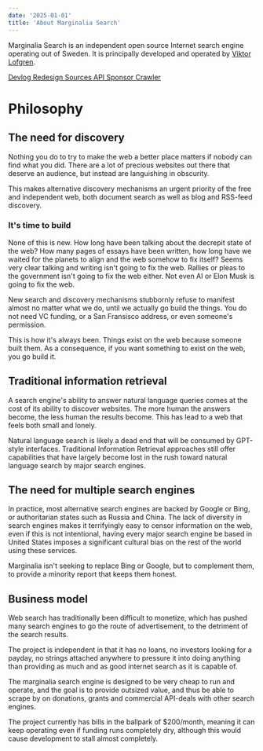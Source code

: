 ```yaml
---
date: '2025-01-01'
title: 'About Marginalia Search'
---
```


Marginalia Search is an independent open source Internet search engine operating out of Sweden.  It is principally developed and operated by [Viktor Lofgren](https://www.marginalia.nu/).

</article>
</div>
</div> <!-- hack -->

<div class=" px-32 sm:px-0 gap-4 grid grid-cols-3 col sm:flex sm:flex-row my-4 sm:mx-auto">

<a href="https://www.marginalia.nu/tags/search-engine/" class="text-center text-margeblue dark:text-blue-200 border p-2 rounded dark:border-gray-600 active:bg-gray-200 dark:active:bg-gray-600 bg-white dark:bg-gray-800">
<i class="fas fa-blog text-3xl sm:text-sm mr-1 block text-center"></i>Devlog
</a>

<a href="/article/redesign" class="text-center text-margeblue dark:text-blue-200 border p-2 rounded dark:border-gray-600 active:bg-gray-200 dark:active:bg-gray-600 bg-white dark:bg-gray-800">
<i class="fas fa-pencil text-3xl sm:text-sm mr-1 block text-center"></i> Redesign
</a>

<a href="https://git.marginalia.nu/" class="text-center text-margeblue dark:text-blue-200 border p-2 rounded dark:border-gray-600 active:bg-gray-200 dark:active:bg-gray-600 bg-white dark:bg-gray-800">
<i class="fas fa-cog text-3xl sm:text-sm mr-1 block text-center"></i> Sources
</a>

<a href="/article/api" class="text-center text-margeblue dark:text-blue-200 border p-2 rounded dark:border-gray-600 active:bg-gray-200 dark:active:bg-gray-600 bg-white dark:bg-gray-800">
<i class="fas fa-server text-3xl sm:text-sm mr-1 block text-center"></i> API
</a>

<a href="/article/supporting" class="text-center text-margeblue dark:text-blue-200 border p-2 rounded dark:border-gray-600 active:bg-gray-200 dark:active:bg-gray-600 bg-white dark:bg-gray-800">
<i class="fas fa-dollar text-3xl sm:text-sm mr-1 block text-center"></i> Sponsor
</a>

<a href="/article/crawler" class="text-center text-margeblue dark:text-blue-200 border p-2 rounded dark:border-gray-600 active:bg-gray-200 dark:active:bg-gray-600 bg-white dark:bg-gray-800">
<i class="fas fa-spider text-3xl sm:text-sm mr-1 block text-center"></i> Crawler
</a>

</div>


<div class="border dark:border-gray-600 rounded bg-white dark:bg-gray-800 flex flex-col overflow-hidden space-y-2 p-2 sm:p-4 text-sm text-gray-800 dark:text-gray-100 font-justify text-justify hyphens-auto">

# Philosophy

<h2 class="flex place-items-baseline gap-2 text-md font-semibold py-2">  The need for discovery</h2>

Nothing you do to try to make the web a better place matters if nobody can find what you did.  There are a lot of precious websites out there that deserve an audience, but instead are languishing in obscurity.  

This makes alternative discovery mechanisms an urgent priority of the free and independent web, both document search as well as blog and RSS-feed discovery.

<h3 class="flex place-items-baseline gap-2 text-md font-semibold py-2">  It's time to build</h3>

None of this is new.  How long have been talking about the decrepit state of the web?  How many pages of essays have been written, how long have we waited for the planets to align and the web somehow to fix itself?  Seems very clear talking and writing isn't going to fix the web.  Rallies or pleas to the government isn't going to fix the web either.  Not even AI or Elon Musk is going to fix the web.  

New search and discovery mechanisms stubbornly refuse to manifest almost no matter what we do, until we actually go build the things.  You do not need VC funding, or a San Fransisco address, or even someone's permission.

This is how it's always been.  Things exist on the web because someone built them.  As a consequence, if you want something to exist on the web, you go build it.  

<h2 class="flex place-items-baseline gap-2 text-md font-semibold py-2">  Traditional information retrieval</h2>

A search engine's ability to answer natural language queries comes at the cost of its ability to discover websites.  The more human the answers become, the less human the results become.  This has lead to a web that feels both small and lonely.

Natural language search is likely a dead end that will be consumed by GPT-style interfaces. Traditional Information Retrieval approaches still offer capabilities that have largely become lost in the rush toward natural language search by major search engines.

<h2 class="flex place-items-baseline gap-2 text-md font-semibold py-2"> The need for multiple search engines</h2>

In practice, most alternative search engines are backed by Google or Bing, or authoritarian states such as Russia and China.  The lack of diversity in search engines makes it terrifyingly easy to censor information on the web, even if this is not intentional, having every major search engine be based in United States imposes a significant cultural bias on the rest of the world using these services.

Marginalia isn't seeking to replace Bing or Google, but to complement them, to provide a minority report that keeps them honest.

<h2 class="flex place-items-baseline gap-2  text-md font-semibold py-2"> Business model</h2>

Web search has traditionally been difficult to monetize, which has pushed many search engines to go the route of advertisement, to the detriment of the search results. 

The project is independent in that it has no loans, no investors looking for a payday, no strings attached anywhere to pressure it into doing anything than providing as much and as good internet search as it is capable of.

The marginalia search engine is designed to be very cheap to run and operate, and the goal is to provide outsized value, and thus be able to scrape by on donations, grants and commercial API-deals with other search engines.  

The project currently has bills in the ballpark of $200/month, meaning it can keep operating even if funding runs completely dry, although this would cause development to stall almost completely.
